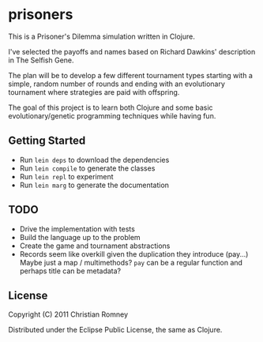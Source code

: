 # prisoners

This is a Prisoner's Dilemma simulation written in Clojure.

I've selected the payoffs and names based on
Richard Dawkins' description in The Selfish Gene.

The plan will be to develop a few different tournament types
starting with a simple, random number of rounds and ending 
with an evolutionary tournament where strategies are paid
with offspring.

The goal of this project is to learn both Clojure and some
basic evolutionary/genetic programming techniques while
having fun.

## Getting Started

- Run ```lein deps``` to download the dependencies
- Run ```lein compile``` to generate the classes
- Run ```lein repl``` to experiment
- Run ```lein marg``` to generate the documentation

## TODO

- Drive the implementation with tests
- Build the language up to the problem
- Create the game and tournament abstractions
- Records seem like overkill given the duplication they introduce (pay...)
  Maybe just a map / multimethods? ```pay``` can be a regular function and
  perhaps title can be metadata?

## License

Copyright (C) 2011 Christian Romney

Distributed under the Eclipse Public License, the same as Clojure.
